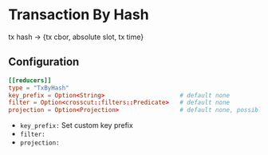 # Transaction By Hash

tx hash -> {tx cbor, absolute slot, tx time}

## Configuration

```toml
[[reducers]]
type = "TxByHash"
key_prefix = Option<String>                     # default none
filter = Option<crosscut::filters::Predicate>   # default none
projection = Option<Projection>                 # default none, possible values: ["Cbor", "Json"]
```

- `key_prefix:` Set custom key prefix
- `filter:` 
- `projection:`